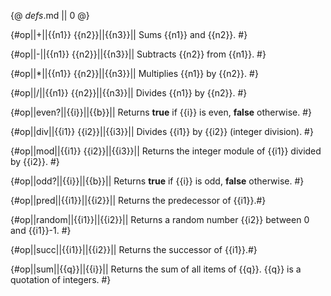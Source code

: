 {@ _defs_.md || 0 @}


{#op||+||{{n1}} {{n2}}||{{n3}}||
Sums {{n1}} and {{n2}}. #}

{#op||-||{{n1}} {{n2}}||{{n3}}||
Subtracts {{n2}} from {{n1}}. #}

{#op||\*||{{n1}} {{n2}}||{{n3}}||
Multiplies {{n1}} by {{n2}}. #}

{#op||/||{{n1}} {{n2}}||{{n3}}||
Divides {{n1}} by {{n2}}. #}

{#op||even?||{{i}}||{{b}}||
Returns **true** if {{i}} is even, **false** otherwise. #}

{#op||div||{{i1}} {{i2}}||{{i3}}||
Divides {{i1}} by {{i2}} (integer division). #}

{#op||mod||{{i1}} {{i2}}||{{i3}}||
Returns the integer module of {{i1}} divided by {{i2}}. #}

{#op||odd?||{{i}}||{{b}}||
Returns **true** if {{i}} is odd, **false** otherwise. #}

{#op||pred||{{i1}}||{{i2}}||
Returns the predecessor of {{i1}}.#}

{#op||random||{{i1}}||{{i2}}||
Returns a random number {{i2}} between 0 and {{i1}}-1. #}

{#op||succ||{{i1}}||{{i2}}||
Returns the successor of {{i1}}.#}

{#op||sum||{{q}}||{{i}}||
Returns the sum of all items of {{q}}. {{q}} is a quotation of integers. #}
